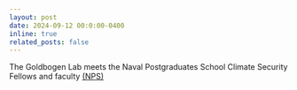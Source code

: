 ```yaml
---
layout: post
date: 2024-09-12 00:0:00-0400
inline: true
related_posts: false
---
```


The Goldbogen Lab meets the Naval Postgraduates School Climate Security Fellows and faculty <a href="https://nps.edu/-/inaugural-nps-and-stanford-climate-security-fellows-answer-the-nation-s-call">(NPS)</a>
